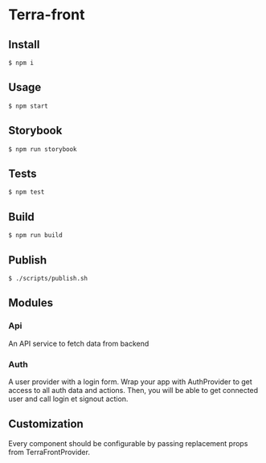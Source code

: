 # Terra-front

## Install

    $ npm i

## Usage

    $ npm start

## Storybook

    $ npm run storybook

## Tests

    $ npm test

## Build

    $ npm run build

## Publish

    $ ./scripts/publish.sh

## Modules

### Api

An API service to fetch data from backend

### Auth

A user provider with a login form. Wrap your app with AuthProvider to get access to all auth data and actions. Then, you will be able to get connected user and call login et signout action. 

## Customization

Every component should be configurable by passing replacement props from TerraFrontProvider.
